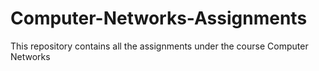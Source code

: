 # Computer-Networks-Assignments
This repository contains all the assignments under the course Computer Networks 
